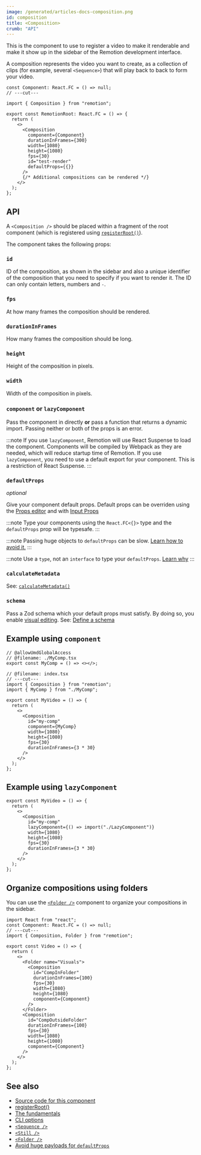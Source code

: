 ```yaml
---
image: /generated/articles-docs-composition.png
id: composition
title: <Composition>
crumb: "API"
---
```


This is the component to use to register a video to make it renderable and make it show up in the sidebar of the Remotion development interface.

A composition represents the video you want to create, as a collection of clips (for example, several `<Sequence>`) that will play back to back to form your video.

```tsx twoslash title="src/Root.tsx"
const Component: React.FC = () => null;
// ---cut---

import { Composition } from "remotion";

export const RemotionRoot: React.FC = () => {
  return (
    <>
      <Composition
        component={Component}
        durationInFrames={300}
        width={1080}
        height={1080}
        fps={30}
        id="test-render"
        defaultProps={{}}
      />
      {/* Additional compositions can be rendered */}
    </>
  );
};
```

## API

A `<Composition />` should be placed within a fragment of the root component (which is registered using [`registerRoot()`](/docs/register-root)).

The component takes the following props:

### `id`

ID of the composition, as shown in the sidebar and also a unique identifier of the composition that you need to specify if you want to render it. The ID can only contain letters, numbers and `-`.

### `fps`

At how many frames the composition should be rendered.

### `durationInFrames`

How many frames the composition should be long.

### `height`

Height of the composition in pixels.

### `width`

Width of the composition in pixels.

### `component` **or** `lazyComponent`

Pass the component in directly **or** pass a function that returns a dynamic import. Passing neither or both of the props is an error.

:::note
If you use `lazyComponent`, Remotion will use React Suspense to load the component. Components will be compiled by Webpack as they are needed, which will reduce startup time of Remotion. If you use `lazyComponent`, you need to use a default export for your component. This is a restriction of React Suspense.
:::

### `defaultProps`

_optional_

Give your component default props. Default props can be overriden using the [Props editor](/docs/visual-editing) and with [Input Props](/docs/props-resolution)

:::note
Type your components using the `React.FC<{}>` type and the `defaultProps` prop will be typesafe.
:::

:::note
Passing huge objects to `defaultProps` can be slow. [Learn how to avoid it.](/docs/troubleshooting/defaultprops-too-big)
:::

:::note
Use a `type`, not an `interface` to type your `defaultProps`. [Learn why](/docs/4-0-migration#cannot-use-an-interface-for-props)
:::

### `calculateMetadata`

See: [`calculateMetadata()`](/docs/calculate-metadata)

### `schema`

Pass a Zod schema which your default props must satisfy. By doing so, you enable [visual editing](/docs/visual-editing). See: [Define a schema](/docs/schemas)

## Example using `component`

```tsx twoslash
// @allowUmdGlobalAccess
// @filename: ./MyComp.tsx
export const MyComp = () => <></>;

// @filename: index.tsx
// ---cut---
import { Composition } from "remotion";
import { MyComp } from "./MyComp";

export const MyVideo = () => {
  return (
    <>
      <Composition
        id="my-comp"
        component={MyComp}
        width={1080}
        height={1080}
        fps={30}
        durationInFrames={3 * 30}
      />
    </>
  );
};
```

## Example using `lazyComponent`

```tsx
export const MyVideo = () => {
  return (
    <>
      <Composition
        id="my-comp"
        lazyComponent={() => import("./LazyComponent")}
        width={1080}
        height={1080}
        fps={30}
        durationInFrames={3 * 30}
      />
    </>
  );
};
```

## Organize compositions using folders

You can use the [`<Folder />`](/docs/folder) component to organize your compositions in the sidebar.

```tsx twoslash
import React from "react";
const Component: React.FC = () => null;
// ---cut---
import { Composition, Folder } from "remotion";

export const Video = () => {
  return (
    <>
      <Folder name="Visuals">
        <Composition
          id="CompInFolder"
          durationInFrames={100}
          fps={30}
          width={1080}
          height={1080}
          component={Component}
        />
      </Folder>
      <Composition
        id="CompOutsideFolder"
        durationInFrames={100}
        fps={30}
        width={1080}
        height={1080}
        component={Component}
      />
    </>
  );
};
```

## See also

- [Source code for this component](https://github.com/remotion-dev/remotion/blob/main/packages/core/src/Composition.tsx)
- [registerRoot()](/docs/register-root)
- [The fundamentals](/docs/the-fundamentals)
- [CLI options](/docs/cli)
- [`<Sequence />`](/docs/sequence)
- [`<Still />`](/docs/still)
- [`<Folder />`](/docs/folder)
- [Avoid huge payloads for `defaultProps`](/docs/troubleshooting/defaultprops-too-big)
